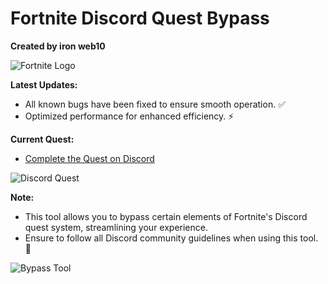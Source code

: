 # Fortnite Discord Quest Bypass

**Created by iron web10**

![Fortnite Logo](https://i.pinimg.com/originals/54/a2/86/54a286bc90c99426f5d618d20179372c.jpg)

**Latest Updates:**
- All known bugs have been fixed to ensure smooth operation. ✅
- Optimized performance for enhanced efficiency. ⚡

**Current Quest:** 
- [Complete the Quest on Discord](https://discord.com/quests/1313309630851448832)

![Discord Quest](https://www.pcworld.com/wp-content/uploads/2024/04/discord-quest.jpg)

**Note:**
- This tool allows you to bypass certain elements of Fortnite's Discord quest system, streamlining your experience.
- Ensure to follow all Discord community guidelines when using this tool. 🚨

![Bypass Tool](https://i.ytimg.com/vi/MV33-XB0gss/maxresdefault.jpg)
